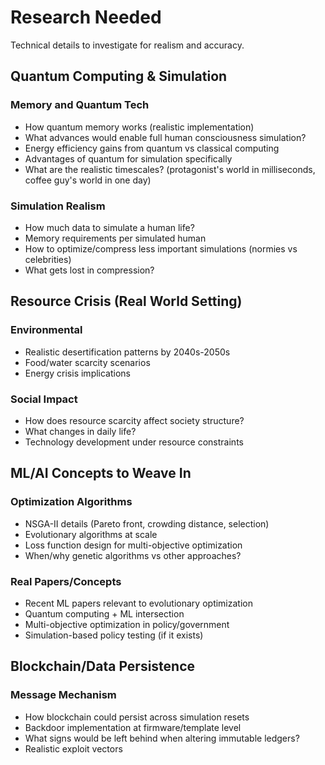 # Research Needed

Technical details to investigate for realism and accuracy.

## Quantum Computing & Simulation

### Memory and Quantum Tech
- How quantum memory works (realistic implementation)
- What advances would enable full human consciousness simulation?
- Energy efficiency gains from quantum vs classical computing
- Advantages of quantum for simulation specifically
- What are the realistic timescales? (protagonist's world in milliseconds, coffee guy's world in one day)

### Simulation Realism
- How much data to simulate a human life?
- Memory requirements per simulated human
- How to optimize/compress less important simulations (normies vs celebrities)
- What gets lost in compression?

## Resource Crisis (Real World Setting)

### Environmental
- Realistic desertification patterns by 2040s-2050s
- Food/water scarcity scenarios
- Energy crisis implications

### Social Impact
- How does resource scarcity affect society structure?
- What changes in daily life?
- Technology development under resource constraints

## ML/AI Concepts to Weave In

### Optimization Algorithms
- NSGA-II details (Pareto front, crowding distance, selection)
- Evolutionary algorithms at scale
- Loss function design for multi-objective optimization
- When/why genetic algorithms vs other approaches?

### Real Papers/Concepts
- Recent ML papers relevant to evolutionary optimization
- Quantum computing + ML intersection
- Multi-objective optimization in policy/government
- Simulation-based policy testing (if it exists)

## Blockchain/Data Persistence

### Message Mechanism
- How blockchain could persist across simulation resets
- Backdoor implementation at firmware/template level
- What signs would be left behind when altering immutable ledgers?
- Realistic exploit vectors
